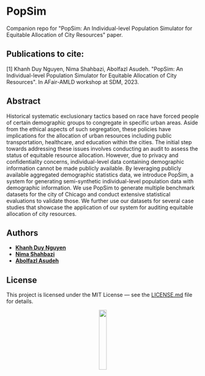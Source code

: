 # PopSim

Companion repo for "PopSim: An Individual-level Population Simulator for Equitable Allocation of City Resources" paper.

## Publications to cite:
[1] Khanh Duy Nguyen, Nima Shahbazi, Abolfazl Asudeh. "PopSim: An Individual-level Population Simulator for Equitable Allocation of City Resources". In AFair-AMLD workshop at SDM, 2023.


## Abstract
Historical systematic exclusionary tactics based on race have forced people of certain demographic groups to congregate in specific urban areas. Aside from the ethical aspects of such segregation, these policies have implications for the allocation of urban resources including public transportation, healthcare, and education within the cities. The initial step towards addressing these issues involves conducting an audit to assess the status of equitable resource allocation. However, due to privacy and confidentiality concerns, individual-level data containing demographic information cannot be made publicly available. By leveraging publicly available aggregated demographic statistics data, we introduce PopSim, a system for generating semi-synthetic individual-level population data with demographic information. We use PopSim to generate multiple benchmark datasets for the city of Chicago and conduct extensive statistical evaluations to validate those. We further use our datasets for several case studies that showcase the application of our system for auditing equitable allocation of city resources.

## Authors

* **[Khanh Duy Nguyen](https://www.linkedin.com/in/ianduynguyen)**
* **[Nima Shahbazi](https://www.linkedin.com/in/neemashahbazi)**
* **[Abolfazl Asudeh](https://www.cs.uic.edu/~asudeh/)**

## License

This project is licensed under the MIT License &mdash; see the [LICENSE.md](LICENSE.md) file for details.

<p align="center"><img width="20%" src="https://www.cs.uic.edu/~indexlab/imgs/InDeXLab2.gif"></p>
